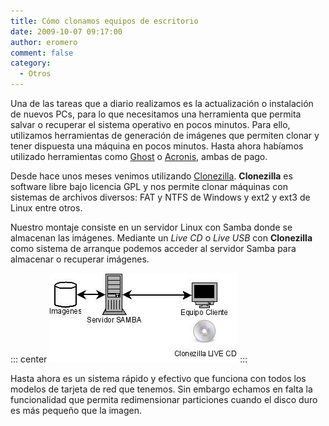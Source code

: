 ```yaml
---
title: Cómo clonamos equipos de escritorio
date: 2009-10-07 09:17:00
author: eromero
comment: false
category:
  - Otros
---
```


Una de las tareas que a diario realizamos es la actualización o instalación de nuevos PCs, para lo que necesitamos una herramienta que permita salvar o recuperar el sistema operativo en pocos minutos. Para ello, utilizamos herramientas de generación de imágenes que permiten clonar y tener dispuesta una máquina en pocos minutos. Hasta ahora habíamos utilizado herramientas como [Ghost](<https://es.wikipedia.org/wiki/Ghost_(software)>) o [Acronis](https://es.wikipedia.org/wiki/Acronis_True_Image), ambas de pago.

Desde hace unos meses venimos utilizando [Clonezilla](http://clonezilla.org/). **Clonezilla** es software libre bajo licencia GPL y nos permite clonar máquinas con sistemas de archivos diversos: FAT y NTFS de Windows y ext2 y ext3 de Linux entre otros.

Nuestro montaje consiste en un servidor Linux con Samba donde se almacenan las imágenes. Mediante un _Live CD_ o _Live USB_ con **Clonezilla** como sistema de arranque podemos acceder al servidor Samba para almacenar o recuperar imágenes.

::: center
![Esquema de clonado de imágenes](/img/clonezilla.jpg 'Esquema de clonado de imágenes')
:::

Hasta ahora es un sistema rápido y efectivo que funciona con todos los modelos de tarjeta de red que tenemos. Sin embargo echamos en falta la funcionalidad que permita redimensionar particiones cuando el disco duro es más pequeño que la imagen.
